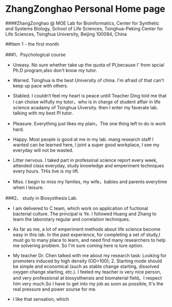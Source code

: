 # ZhangZonghao Personal Home page
  
####ZhangZonghao @ MOE Lab for Bioinformatics, Center for Synthetic and Systems Biology, School of Life Sciences, Tsinghua-Peking Center for Life Sciences, Tsinghua University, Beijing 100084, China

##Item 1 - the first month

###1、Psychological course

  * Uneasy.  No sure whether take up the quota of PI,because I' from spcial Ph.D program,also don't know my tutor.
  
  * Warred.  Tsinghua is the best University of china. I'm afraid of that can't keep up pace with others.
  
  * Stabled.  I couldn‘t feel my heart is peace untill Teacher Ding told me that I can choise wilfully my tutor，who is in charge of student affair in life science acadamy of Tsinghua Uiversity. then I enter my faverate lab. talking with my best PI tutor. 
  
  * Pleasure.  Everything just likes my plain，The one thing left to do is work hard.
  
  * Happy.  Most people is good at me in my lab. mang research staff I wanted can be learned here, I joint a super good workplace, I see my everyday will not be wasted.
  
  * Litter nervous.   I taked part in professinal science report every week, attended class everyday, study knowledge and emperiment techniques every hours. THis live is my lift.
  
  * Miss. I begin to miss my famlies, my wife，babies and parents everytime when I leisure. 
  
 ###2、 study in Biosysthesis Lab.
 
 * I am delivered to C team, which work on application of fuctional bacterial culture. The principal is Ye. I followed Huang and Zhang to learn the laborotary regular and correlation techniques. 
 
 * As far as me, a lot of emperiment methods about life science become easy in this lab. In the past experience, for completing a set of study,I must go to many place to learn, and need find many researchers to help me solvering problem. So I'm sure coming here is ture option.
 
 * My teacher Dr. Chen talked with me about my research task: Looking for promoters induced by high density (OD>100); 2. Starting mode should be simple and economical (such as stable change starting, dissolved oxygen change starting, etc.). I feeled my teacher is very nice person, and very professional at biosysthensis and biomaterial field。I respect him very much.So I have to  get into my job as soon as possible, It's the real pressure and power sourse for me.
 
 * I like that sensation, which 
